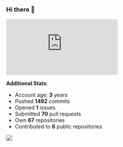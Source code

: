 ### Hi there 👋

![Bob's github activity graph](https://d3eqgu1c877dat.cloudfront.net/graph-stats.xml)

**Additional Stats**:
- Account age: **3** years
- Pushed **1492** commits
- Opened **1** issues
- Submitted **70** pull requests
- Own **67** repositories
- Contributed to **6** public repositories

![](https://komarev.com/ghpvc/?username=BobTheSoftwareDeveloper)
